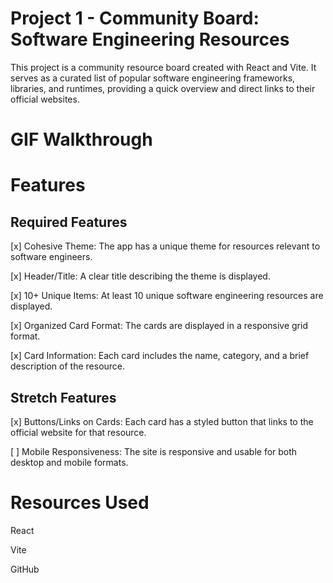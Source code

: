 # Project 1 - Community Board: Software Engineering Resources
This project is a community resource board created with React and Vite. It serves as a curated list of popular software engineering frameworks, libraries, and runtimes, providing a quick overview and direct links to their official websites.

# GIF Walkthrough
<!-- Add your GIF walkthrough here! -->

# Features
## Required Features
[x] Cohesive Theme: The app has a unique theme for resources relevant to software engineers.

[x] Header/Title: A clear title describing the theme is displayed.

[x] 10+ Unique Items: At least 10 unique software engineering resources are displayed.

[x] Organized Card Format: The cards are displayed in a responsive grid format.

[x] Card Information: Each card includes the name, category, and a brief description of the resource.

## Stretch Features
[x] Buttons/Links on Cards: Each card has a styled button that links to the official website for that resource.

[ ] Mobile Responsiveness: The site is responsive and usable for both desktop and mobile formats.

# Resources Used
React

Vite

GitHub
